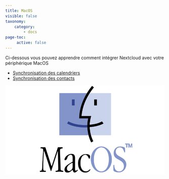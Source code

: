 ```yaml
---
title: MacOS
visible: false
taxonomy:
    category:
        - docs
page-toc:
     active: false
---
```


Ci-dessous vous pouvez apprendre comment intégrer Nextcloud avec votre périphérique MacOS
- [Synchronisation des calendriers](calendar-syncing)
- [Synchronisation des contacts](contact-syncing)

![](macos.jpg)
